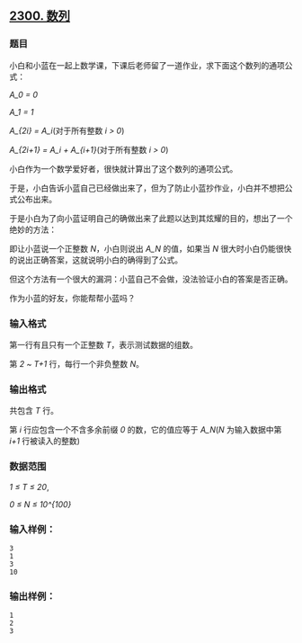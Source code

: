 ## [2300. 数列](https://www.acwing.com/problem/content/2302/)

### 题目

小白和小蓝在一起上数学课，下课后老师留了一道作业，求下面这个数列的通项公式：

*A_0 = 0*

*A_1 = 1*

*A_{2i} = A_i*(对于所有整数 *i > 0*)

*A_{2i+1} = A_i + A_{i+1}*(对于所有整数 *i > 0*)

小白作为一个数学爱好者，很快就计算出了这个数列的通项公式。

于是，小白告诉小蓝自己已经做出来了，但为了防止小蓝抄作业，小白并不想把公式公布出来。

于是小白为了向小蓝证明自己的确做出来了此题以达到其炫耀的目的，想出了一个绝妙的方法：

即让小蓝说一个正整数 *N*，小白则说出 *A_N* 的值，如果当 *N* 很大时小白仍能很快的说出正确答案，这就说明小白的确得到了公式。

但这个方法有一个很大的漏洞：小蓝自己不会做，没法验证小白的答案是否正确。

作为小蓝的好友，你能帮帮小蓝吗？

### 输入格式

第一行有且只有一个正整数 *T*，表示测试数据的组数。

第 *2 ~ T+1* 行，每行一个非负整数 *N*。

### 输出格式

共包含 *T* 行。

第 *i* 行应包含一个不含多余前缀 *0* 的数，它的值应等于 *A_N*(*N* 为输入数据中第 *i+1* 行被读入的整数)

### 数据范围

*1 ≤ T ≤ 20*,

*0 ≤ N ≤ 10^{100}*

### 输入样例：

```
3
1
3
10
```

### 输出样例：

```
1
2
3
```
